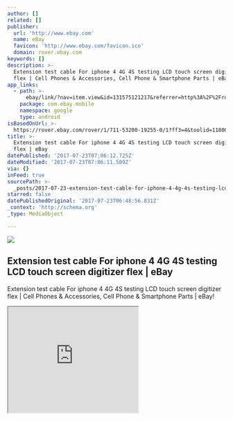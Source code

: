 ```yaml
---
author: []
related: []
publisher:
  url: 'http://www.ebay.com'
  name: eBay
  favicon: 'http://www.ebay.com/favicon.ico'
  domain: rover.ebay.com
keywords: []
description: >-
  Extension test cable For iphone 4 4G 4S testing LCD touch screen digitizer
  flex | Cell Phones & Accessories, Cell Phone & Smartphone Parts | eBay!
app_links:
  - path: >-
      ebay/link/?nav=item.view&id=131575121217&referrer=http%3A%2F%2Frover.ebay.com%2Froverns%2F1%2F711-13271-9788-0%3Fmpcl%3Dhttp%253A%252F%252Fwww.ebay.com%252Fitm%252FExtension-test-cable-For-iphone-4-4G-4S-testing-LCD-touch-screen-digitizer-flex-%252F131575121217
    package: com.ebay.mobile
    namespace: google
    type: android
isBasedOnUrl: >-
  https://rover.ebay.com/rover/1/711-53200-19255-0/1?ff3=4&toolid=11800&pub=5575272753&campid=5338042010&mpre=http%3A%2F%2Fwww.ebay.com%2Fitm%2FExtension-test-cable-For-iphone-4-4G-4S-testing-LCD-touch-screen-digitizer-flex-%2F131575121217%3FssPageName%3DSTRK%3AMESE%3AIT
title: >-
  Extension test cable For iphone 4 4G 4S testing LCD touch screen digitizer
  flex | eBay
datePublished: '2017-07-23T07:06:12.725Z'
dateModified: '2017-07-23T07:06:11.509Z'
via: {}
inFeed: true
sourcePath: >-
  _posts/2017-07-23-extension-test-cable-for-iphone-4-4g-4s-testing-lcd-touch-sc.md
starred: false
datePublishedOriginal: '2017-07-23T06:48:56.831Z'
_context: 'http://schema.org'
_type: MediaObject

---
```

<article style=""><img src="https://imgflo.herokuapp.com/graph/2b2431f8e7ba7b0/ccb630f55b5b297f0dbc303a86dc8d4f/croprotate.jpg?cropheight=512&amp;cropwidth=534&amp;degrees=0&amp;input=http%3A%2F%2Fi.ebayimg.com%2Fimages%2Fi%2F131575121217-0-1%2Fs-l1000.jpg&amp;x=0&amp;y=1" /><h1>Extension test cable For iphone 4 4G 4S testing LCD touch screen digitizer flex | eBay</h1><p>Extension test cable For iphone 4 4G 4S testing LCD touch screen digitizer flex | Cell Phones &amp; Accessories, Cell Phone &amp; Smartphone Parts | eBay!</p></article>

<iframe src="https://the-grid.github.io/ed-userhtml/?g=eJwljrsOgjAUQH-F3MGRYggMSnFydDDROPdxaxtaLukjjX8v0fEs55zJmSgCNtXpbDkMYweNRfe2mUN_HKBJUXGwOW_pxFittf1QyUViqygwDBI1W670UmN_e9yfl4iedwcRtnOyVN1qiO_GX0NS1Bg57Cy8p2qK90lFxHWe2H9j_gJzgTD0" height="244" style=""></iframe>
